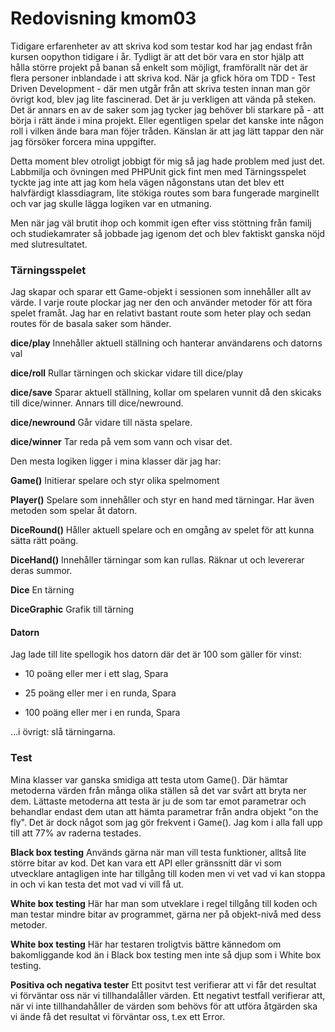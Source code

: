 ---
---
Redovisning kmom03
=========================

Tidigare erfarenheter av att skriva kod som testar kod har jag endast från kursen oopython tidigare i år. Tydligt är att det bör vara en stor hjälp att hålla större projekt på banan så enkelt som möjligt, framförallt när det är flera personer inblandade i att skriva kod. När ja gfick höra om TDD - Test Driven Development - där men utgår från att skriva testen innan man gör övrigt kod, blev jag lite fascinerad. Det är ju verkligen att vända på steken. Det är annars en av de saker som jag tycker jag behöver bli starkare på - att börja i rätt ände i mina projekt. Eller egentligen spelar det kanske inte någon roll i vilken ände bara man föjer tråden. Känslan är att jag lätt tappar den när jag försöker forcera mina uppgifter. 

Detta moment blev otroligt jobbigt för mig så jag hade problem med just det. Labbmilja och övningen med PHPUnit gick fint men med Tärningsspelet tyckte jag inte att jag kom hela vägen någonstans utan det blev ett halvfärdigt klassdiagram, lite stökiga routes som bara fungerade marginellt och var jag skulle lägga logiken var en utmaning. 

Men när jag väl brutit ihop och kommit igen efter viss stöttning från familj och studiekamrater så jobbade jag igenom det och blev faktiskt ganska nöjd med slutresultatet. 

### Tärningsspelet ###
Jag skapar och sparar ett Game-objekt i sessionen som innehåller allt av värde. I varje route plockar jag ner den och använder metoder för att föra spelet framåt. Jag har en relativt bastant route som heter play och sedan routes för de basala saker som händer.

**dice/play**
Innehåller aktuell ställning och hanterar användarens och datorns val

**dice/roll**
Rullar tärningen och skickar vidare till dice/play

**dice/save**
Sparar aktuell ställning, kollar om spelaren vunnit då den skicaks till dice/winner. Annars till dice/newround.

**dice/newround**
Går vidare till nästa spelare.

**dice/winner**
Tar reda på vem som vann och visar det.

Den mesta logiken ligger i mina klasser där jag har:

**Game()**
Initierar spelare och styr olika spelmoment

**Player()**
Spelare som innehåller och styr en hand med tärningar. Har även metoden som spelar åt datorn.

**DiceRound()**
Håller aktuell spelare och en omgång av spelet för att kunna sätta rätt poäng.

**DiceHand()**
Innehåller tärningar som kan rullas. Räknar ut och levererar deras summor.

**Dice**
En tärning 

**DiceGraphic**
Grafik till tärning

#### Datorn ####

Jag lade till lite spellogik hos datorn där det är 100 som gäller för vinst:

* 10 poäng eller mer i ett slag, Spara

* 25 poäng eller mer i en runda, Spara

* 100 poäng eller mer i en runda, Spara

...i övrigt: slå tärningarna.


### Test ###
Mina klasser var ganska smidiga att testa utom Game(). Där hämtar metoderna värden från många olika ställen så det var svårt att bryta ner dem. Lättaste metoderna att testa är ju de som tar emot parametrar och behandlar endast dem utan att hämta parametrar från andra objekt "on the fly". Det är dock något som jag gör frekvent i Game(). Jag kom i alla fall upp till att 77% av raderna testades.

**Black box testing**
Används gärna när man vill testa funktioner, alltså lite större bitar av kod. Det kan vara ett API eller gränssnitt där vi som utvecklare antagligen inte har tillgång till koden men vi vet vad vi kan stoppa in och vi kan testa det mot vad vi vill få ut.

**White box testing**
Här har man som utveklare i regel tillgång till koden och man testar mindre bitar av programmet, gärna ner på objekt-nivå med dess metoder.

**White box testing**
Här har testaren troligtvis bättre kännedom om bakomliggande kod än i Black box testing men inte så djup som i White box testing. 

**Positiva och negativa tester**
Ett positvt test verifierar att vi får det resultat vi förväntar oss när vi tillhandalåller värden. Ett negativt testfall verifierar att, när vi inte tillhandahåller de värden som behövs för att utföra åtgärden ska vi ände få det resultat vi förväntar oss, t.ex ett Error.
